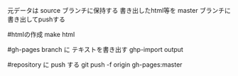 元データは source ブランチに保持する
書き出したhtml等を master ブランチに書き出してpushする

#htmlの作成
make html

#gh-pages branch に テキストを書き出す
ghp-import output

#repository に push する
git push -f origin gh-pages:master
